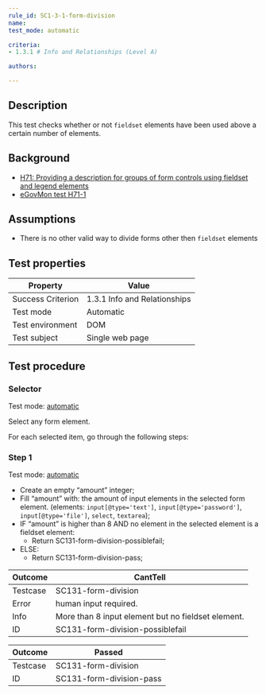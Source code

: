 ```yaml
---
rule_id: SC1-3-1-form-division
name: 
test_mode: automatic

criteria:
- 1.3.1 # Info and Relationships (Level A)

authors:

---
```


## Description

This test checks whether or not `fieldset` elements have been used above a certain number of elements.

## Background

- [H71: Providing a description for groups of form controls using fieldset and legend elements](http://www.w3.org/TR/2014/NOTE-WCAG20-TECHS-20140311/H71)
- [eGovMon test H71-1](http://wiki.egovmon.no/wiki/SC3.3.2#ID:_H71-1)

## Assumptions

- There is no other valid way to divide forms other then `fieldset` elements

## Test properties

| Property          | Value
|-------------------|----
| Success Criterion | 1.3.1 Info and Relationships
| Test mode         | Automatic
| Test environment  | DOM
| Test subject      | Single web page

## Test procedure

### Selector

Test mode: [automatic][AUTO]

Select any form element.

For each selected item, go through the following steps:

### Step 1

Test mode: [automatic][AUTO]

- Create an empty “amount” integer;
- Fill “amount” with: the amount of input elements in the selected form element. (elements: `input[@type='text']`, `input[@type='password']`, `input[@type='file']`, `select`, `textarea`);
- IF “amount” is higher than 8 AND no element in the selected element is a fieldset element:
  - Return SC131-form-division-possiblefail;
- ELSE:
  - Return SC131-form-division-pass;

| Outcome  | CantTell
|----------|-----
| Testcase | SC131-form-division
| Error    | human input required.
| Info     | More than 8 input element but no fieldset element.
| ID       | SC131-form-division-possiblefail

| Outcome  | Passed
|----------|-----
| Testcase | SC131-form-division
| ID       |  SC131-form-division-pass

[AUTO]: ../pages/test-modes.html#automatic
[MANUAL]: ../pages/test-modes.html#manual